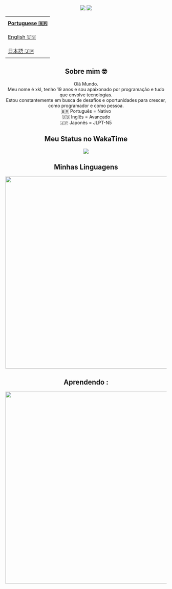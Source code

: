 
<div align="center">  
  <a href = "https://wa.me/5522974055341" target="_blank"><img src="https://img.shields.io/badge/WhatsApp-25D366?style=for-the-badge&logo=whatsapp&logoColor=white" target="_blank"></a>
  <a href="https://www.linkedin.com/in/jos%C3%A9-lucas-dias-b61874218/" target="_blank"><img src="https://img.shields.io/badge/-LinkedIn-%230077B5?style=for-the-badge&logo=linkedin&logoColor=white" target="_blank"></a>
</div>
<div align="center"> 
    <div align="center"> 
  <table align="top">
  <tr>
    <td height="43px">
      <b>
        <a href="README.md">Portuguese 🇧🇷</a>
      </b>
    </td>
  </tr>
  <tr>
    <td height="43px">
      <a href="readme-en.md">English 🇺🇸</a>
    </td>
  </tr>
    <tr>
    <td height="43px">
      <a href="readme-jp.md"> 日本語 🇯🇵</a>
    </td>
  </tr>
</table>
    </div>
  <h2> Sobre mim 🤓 </h2> 
Olá Mundo.<br> Meu nome é xkl, tenho 19 anos e sou apaixonado por programação e tudo que envolve tecnologias.<br>
  Estou constantemente em busca de desafios e oportunidades para crescer, como programador e como pessoa.<br>
    🇧🇷 Português = Nativo <br>
  🇺🇸 Inglês = Avançado <br>
    🇯🇵 Japonês = JLPT-N5  
 
</div>



<div align="center">

<h2 align = "center" > Meu Status no WakaTime </h2>

 <img src="https://luk4x-github-readme-stats.vercel.app/api/wakatime?username=LuckxSz&langs_count=8&theme=tokyonight&hide_border=true&custom_title=Wakatime%&range=all_time&cache_seconds=14400" />

</div>
<h2 align="center"> Minhas Linguagens   </h2>
<p align="center">
   <a href="https://skillicons.dev" >
    <img width="600"  src="https://skillicons.dev/icons?i=javascript,github,html,css,linux,ruby,vite" />
  </a>
</p>
<h2 align="center"> Aprendendo :    </h2>
<p align="center">
   <a href="https://skillicons.dev" >
    <img width="600"  src="https://skillicons.dev/icons?i=ruby" />
  </a>
</p>



